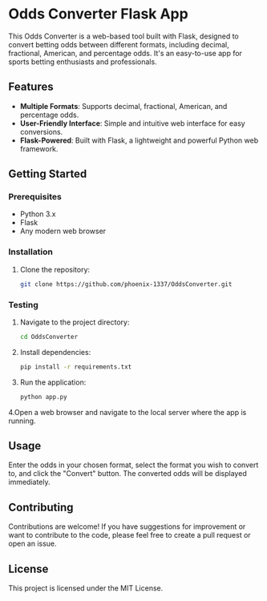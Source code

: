 # Odds Converter Flask App

This Odds Converter is a web-based tool built with Flask, designed to convert betting odds between different formats, including decimal, fractional, American, and percentage odds. It's an easy-to-use app for sports betting enthusiasts and professionals.

## Features

- **Multiple Formats**: Supports decimal, fractional, American, and percentage odds.
- **User-Friendly Interface**: Simple and intuitive web interface for easy conversions.
- **Flask-Powered**: Built with Flask, a lightweight and powerful Python web framework.

## Getting Started

### Prerequisites

- Python 3.x
- Flask
- Any modern web browser

### Installation

1. Clone the repository:
   ```bash
   git clone https://github.com/phoenix-1337/OddsConverter.git
   ```
### Testing

1. Navigate to the project directory:
   ```bash
   cd OddsConverter
   ```

2. Install dependencies:
   ```bash
   pip install -r requirements.txt
   ```

3. Run the application:
   ```bash
   python app.py
   ```

4.Open a web browser and navigate to the local server where the app is running.

## Usage

Enter the odds in your chosen format, select the format you wish to convert to, and click the "Convert" button. The converted odds will be displayed immediately.

## Contributing

Contributions are welcome! If you have suggestions for improvement or want to contribute to the code, please feel free to create a pull request or open an issue.

## License

This project is licensed under the MIT License.
